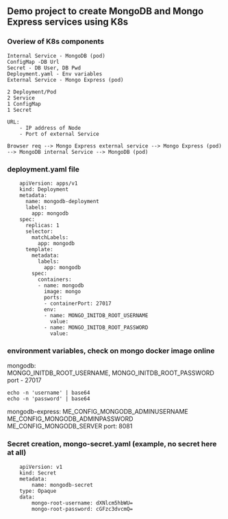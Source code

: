 ## Demo project to create MongoDB and Mongo Express services using K8s

### Overiew of K8s components
    Internal Service - MongoDB (pod)
    ConfigMap -DB Url
    Secret - DB User, DB Pwd
    Deployment.yaml - Env variables
    External Service - Mongo Express (pod) 

    2 Deployment/Pod
    2 Service
    1 ConfigMap
    1 Secret

    URL:
        - IP address of Node
        - Port of external Service 

    Browser req --> Mongo Express external service --> Mongo Express (pod) --> MongoDB internal Service --> MongoDB (pod)
    
###  deployment.yaml file 
```
    apiVersion: apps/v1
    kind: Deployment
    metadata:
      name: mongodb-deployment
      labels:
        app: mongodb
    spec:
      replicas: 1
      selector:
        matchLabels:
          app: mongodb
      template:
        metadata:
          labels:
            app: mongodb
        spec:
          containers:
          - name: mongodb
            image: mongo
            ports:
            - containerPort: 27017
            env:
            - name: MONGO_INITDB_ROOT_USERNAME
              value: 
            - name: MONGO_INITDB_ROOT_PASSWORD
              value: 
```
     
### environment variables,  check on mongo docker image online

  mongodb:  
    MONGO_INITDB_ROOT_USERNAME, 
    MONGO_INITDB_ROOT_PASSWORD
    port - 27017

    echo -n 'username' | base64
    echo -n 'password' | base64

  mongodb-express:
    ME_CONFIG_MONGODB_ADMINUSERNAME
    ME_CONFIG_MONGODB_ADMINPASSWORD
    ME_CONFIG_MONGODB_SERVER
    port: 8081

### Secret creation, mongo-secret.yaml (example, no secret here at all)

```
    apiVersion: v1
    kind: Secret
    metadata:
        name: mongodb-secret
    type: Opaque
    data:
        mongo-root-username: dXNlcm5hbWU=
        mongo-root-password: cGFzc3dvcmQ=
```

